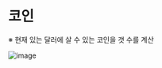 # 코인
※ 현재 있는 달러에 살 수 있는 코인을 갯 수를 계산
<br>

![image](https://github.com/springhana/coin-tracker/assets/97121074/c64b50d1-1116-49eb-8e58-42b61614a07e)
